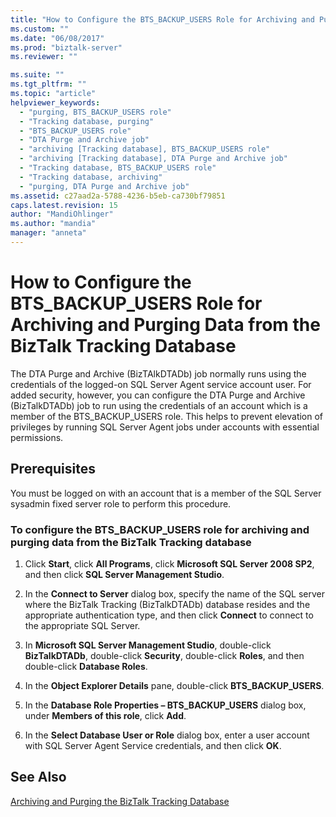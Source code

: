 ```yaml
---
title: "How to Configure the BTS_BACKUP_USERS Role for Archiving and Purging Data from the BizTalk Tracking Database | Microsoft Docs"
ms.custom: ""
ms.date: "06/08/2017"
ms.prod: "biztalk-server"
ms.reviewer: ""

ms.suite: ""
ms.tgt_pltfrm: ""
ms.topic: "article"
helpviewer_keywords: 
  - "purging, BTS_BACKUP_USERS role"
  - "Tracking database, purging"
  - "BTS_BACKUP_USERS role"
  - "DTA Purge and Archive job"
  - "archiving [Tracking database], BTS_BACKUP_USERS role"
  - "archiving [Tracking database], DTA Purge and Archive job"
  - "Tracking database, BTS_BACKUP_USERS role"
  - "Tracking database, archiving"
  - "purging, DTA Purge and Archive job"
ms.assetid: c27aad2a-5788-4236-b5eb-ca730bf79851
caps.latest.revision: 15
author: "MandiOhlinger"
ms.author: "mandia"
manager: "anneta"
---
```

# How to Configure the BTS_BACKUP_USERS Role for Archiving and Purging Data from the BizTalk Tracking Database
The DTA Purge and Archive (BizTAlkDTADb) job normally runs using the credentials of the logged-on SQL Server Agent service account user. For added security, however, you can configure the DTA Purge and Archive (BizTalkDTADb) job to run using the credentials of an account which is a member of the BTS_BACKUP_USERS role. This helps to prevent elevation of privileges by running SQL Server Agent jobs under accounts with essential permissions.  
  
## Prerequisites  
 You must be logged on with an account that is a member of the SQL Server sysadmin fixed server role to perform this procedure.  
  
### To configure the BTS_BACKUP_USERS role for archiving and purging data from the BizTalk Tracking database  
  
1.  Click **Start**, click **All Programs**, click **Microsoft SQL Server 2008 SP2**, and then click **SQL Server Management Studio**.  
  
2.  In the **Connect to Server** dialog box, specify the name of the SQL server where the BizTalk Tracking (BizTalkDTADb) database resides and the appropriate authentication type, and then click **Connect** to connect to the appropriate SQL Server.  
  
3.  In **Microsoft SQL Server Management Studio**, double-click **BizTalkDTADb**, double-click **Security**, double-click **Roles**, and then double-click **Database Roles**.  
  
4.  In the **Object Explorer Details** pane, double-click **BTS_BACKUP_USERS**.  
  
5.  In the **Database Role Properties – BTS_BACKUP_USERS** dialog box, under **Members of this role**, click **Add**.  
  
6.  In the **Select Database User or Role** dialog box, enter a user account with SQL Server Agent Service credentials, and then click **OK**.  
  
## See Also  
 [Archiving and Purging the BizTalk Tracking Database](../core/archiving-and-purging-the-biztalk-tracking-database.md)